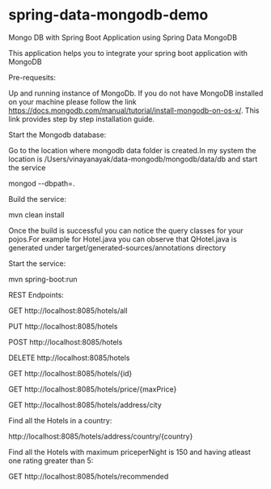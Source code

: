 # spring-data-mongodb-demo

Mongo DB with Spring Boot Application using Spring Data MongoDB 

This application helps you to integrate your spring boot application with MongoDB

Pre-requesits:

Up and running instance of MongoDb. If you do not have MongoDB installed on your machine please follow the link https://docs.mongodb.com/manual/tutorial/install-mongodb-on-os-x/. This link provides step by step installation guide.

Start the Mongodb database:

Go to the location where mongodb data folder is created.In my system the location is /Users/vinayanayak/data-mongodb/mongodb/data/db and start the service

mongod --dbpath=.

Build the service:

mvn clean install

Once the build is successful you can notice the query classes for your pojos.For example for Hotel.java you can observe that QHotel.java is generated under target/generated-sources/annotations directory

Start the service:

mvn spring-boot:run

REST Endpoints:

GET http://localhost:8085/hotels/all

PUT http://localhost:8085/hotels

POST http://localhost:8085/hotels

DELETE http://localhost:8085/hotels

GET http://localhost:8085/hotels/{id}

GET http://localhost:8085/hotels/price/{maxPrice}

GET http://localhost:8085/hotels/address/city

Find all the Hotels in a country:

http://localhost:8085/hotels/address/country/{country}

Find all the Hotels with maximum priceperNight is 150 and having atleast one rating greater than 5:

GET http://localhost:8085/hotels/recommended
